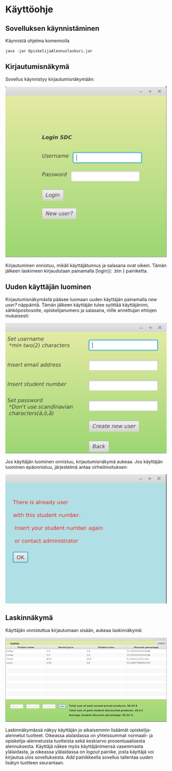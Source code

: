 # Käyttöohje

## Sovelluksen käynnistäminen

Käynnistä ohjelma komennolla 

`java -jar OpiskelijaAlennuslaskuri.jar`

## Kirjautumisnäkymä

Sovellus käynnistyy kirjautumisnäkymään:

<img src="https://github.com/StrappedGlint13/ot-harjoitustyo/blob/master/Dokumentaatio/kuvat/login.png" width="600">

Kirjautuminen onnistuu, mikäli käyttäjätunnus ja salasana ovat oikein. Tämän jälkeen laskimeen kirjaudutaan painamalla [login]{: .btn } painiketta. 

## Uuden käyttäjän luominen

Kirjautumisnäkymästä pääsee luomaan uuden käyttäjän painamalla _new user?_ näppäintä. Tämän jälkeen käyttäjän tulee syöttää käyttäjänimi, sähköpostiosoite, opiskelijanumero ja salasana, niille annettujan ehtojen mukaisesti:

<img src="https://github.com/StrappedGlint13/ot-harjoitustyo/blob/master/Dokumentaatio/kuvat/Registeration.png" width ="600">

Jos käyttäjän luominen onnistuu, kirjautumisnäkymä aukeaa. Jos käyttäjän luominen epäonnistuu, järjestelmä antaa virheilmoituksen:

<img src="https://github.com/StrappedGlint13/ot-harjoitustyo/blob/master/Dokumentaatio/kuvat/Errorscene.png" width="600">

## Laskinnäkymä

Käyttäjän onnistuttua kirjautumaan sisään, aukeaa laskinnäkymä:

<img src="https://github.com/StrappedGlint13/ot-harjoitustyo/blob/master/Dokumentaatio/kuvat/Calculator.png" width="600">

Laskinnäkymässä näkyy käyttäjän jo aikaisemmin lisäämät opiskelija-alennetut tuotteet. Oikeassa alalaidassa on yhteissummat normaali- ja opiskelija-alennetuista tuotteista sekä keskiarvo prosentuaalisesta alennuksesta. Käyttäjä näkee myös käyttäjänimensä vasemmasta ylälaidasta, ja oikeassa ylälaidassa on _logout_ painike, josta käyttäjä voi kirjautua ulos sovelluksesta. _Add_ painikkeella sovellus tallentaa uuden lisätyn tuotteen seurantaan. 
